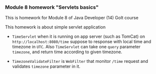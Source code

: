 ### Module 8 homework "Servlets basics"

This is homework for Module 8 of Java Developer (14) GoIt course

This homework is about simple servlet application 
* `TimeServlet` when it is running on app server (such as TomCat) on `http://localhost:8080/time` suppose to response with local time and timezone in `UTC`. Also `TimeServlet` can take one `query` parameter `timezone`, and return time according to given timezone. 

* `TimezoneValidateFilter` is `WebFilter` that monitor `/time` request and validates `timezone` parameter in it. 
